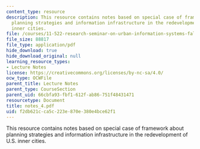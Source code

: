 ```yaml
---
content_type: resource
description: This resource contains notes based on special case of framework about
  planning strategies and information infrastructure in the redevelopment of U.S.
  inner cities.
file: /courses/11-522-research-seminar-on-urban-information-systems-fall-2005/f2db621cca5c223e870e380e4bce62f1_notes_4.pdf
file_size: 88817
file_type: application/pdf
hide_download: true
hide_download_original: null
learning_resource_types:
- Lecture Notes
license: https://creativecommons.org/licenses/by-nc-sa/4.0/
ocw_type: OCWFile
parent_title: Lecture Notes
parent_type: CourseSection
parent_uid: 66cbfa93-fbf1-612f-ab86-751f48431471
resourcetype: Document
title: notes_4.pdf
uid: f2db621c-ca5c-223e-870e-380e4bce62f1
---
```

This resource contains notes based on special case of framework about planning strategies and information infrastructure in the redevelopment of U.S. inner cities.